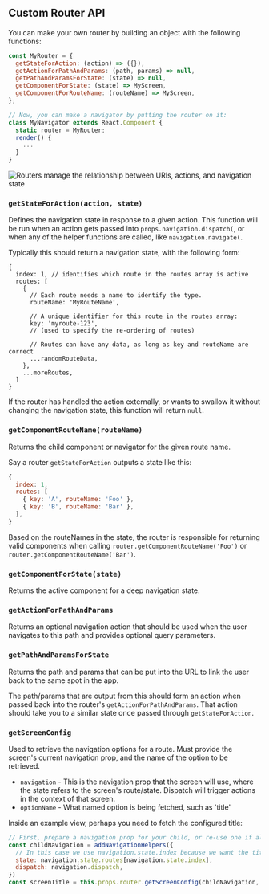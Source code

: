 ## Custom Router API

You can make your own router by building an object with the following functions:

```js
const MyRouter = {
  getStateForAction: (action) => ({}),
  getActionForPathAndParams: (path, params) => null,
  getPathAndParamsForState: (state) => null,
  getComponentForState: (state) => MyScreen,
  getComponentForRouteName: (routeName) => MyScreen,
};

// Now, you can make a navigator by putting the router on it:
class MyNavigator extends React.Component {
  static router = MyRouter;
  render() {
    ...
  }
}
```

![Routers manage the relationship between URIs, actions, and navigation state](/assets/routers-concept-map.png)


### `getStateForAction(action, state)`

Defines the navigation state in response to a given action. This function will be run when an action gets passed into `props.navigation.dispatch(`, or when any of the helper functions are called, like `navigation.navigate(`.

Typically this should return a navigation state, with the following form:

```
{
  index: 1, // identifies which route in the routes array is active
  routes: [
    {
      // Each route needs a name to identify the type.
      routeName: 'MyRouteName',

      // A unique identifier for this route in the routes array:
      key: 'myroute-123',
      // (used to specify the re-ordering of routes)

      // Routes can have any data, as long as key and routeName are correct
      ...randomRouteData,
    },
    ...moreRoutes,
  ]
}
```

If the router has handled the action externally, or wants to swallow it without changing the navigation state, this function will return `null`.

### `getComponentRouteName(routeName)`

Returns the child component or navigator for the given route name.

Say a router `getStateForAction` outputs a state like this:
```js
{
  index: 1,
  routes: [
    { key: 'A', routeName: 'Foo' },
    { key: 'B', routeName: 'Bar' },
  ],
}
```

Based on the routeNames in the state, the router is responsible for returning valid components when calling `router.getComponentRouteName('Foo')` or `router.getComponentRouteName('Bar')`.

### `getComponentForState(state)`

Returns the active component for a deep navigation state.

### `getActionForPathAndParams`

Returns an optional navigation action that should be used when the user navigates to this path and provides optional query parameters.

### `getPathAndParamsForState`

Returns the path and params that can be put into the URL to link the user back to the same spot in the app.

The path/params that are output from this should form an action when passed back into the router's `getActionForPathAndParams`. That action should take you to a similar state once passed through `getStateForAction`.

### `getScreenConfig`

Used to retrieve the navigation options for a route. Must provide the screen's current navigation prop, and the name of the option to be retrieved.

- `navigation` - This is the navigation prop that the screen will use, where the state refers to the screen's route/state. Dispatch will trigger actions in the context of that screen.
- `optionName` - What named option is being fetched, such as 'title'

Inside an example view, perhaps you need to fetch the configured title:
```js
// First, prepare a navigation prop for your child, or re-use one if already available.
const childNavigation = addNavigationHelpers({
  // In this case we use navigation.state.index because we want the title for the active route.
  state: navigation.state.routes[navigation.state.index],
  dispatch: navigation.dispatch,
})
const screenTitle = this.props.router.getScreenConfig(childNavigation, 'title');
```
